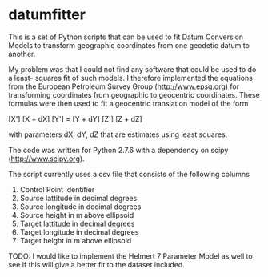 datumfitter
===========

This is a set of Python scripts that can be used to fit Datum Conversion Models 
to transform geographic coordinates from one geodetic datum to another. 

My problem was that I could not find any software that could be used to do a least-
squares fit of such models.  I therefore implemented the equations from the 
European Petroleum Survey Group  (http://www.epsg.org) for transforming coordinates from 
geographic to geocentric coordinates.  These formulas were then used to fit a 
geocentric translation model of the form

[X']   [X + dX]
[Y'] = [Y + dY]
[Z']   [Z + dZ]

with parameters dX, dY, dZ that are estimates using least squares. 

The code was written for Python 2.7.6 with a dependency on scipy (http://www.scipy.org).

The script currently uses a csv file that consists of the following columns
1. Control Point Identifier
2. Source lattitude in decimal degrees
3. Source longitude in decimal degrees
4. Source height in m above ellipsoid
5. Target lattitude in decimal degrees
6. Target longitude in decimal degrees
7. Target height in m above ellipsoid

TODO:
I would like to implement the Helmert 7 Parameter Model as well to see if this will 
give a better fit to the dataset included.

